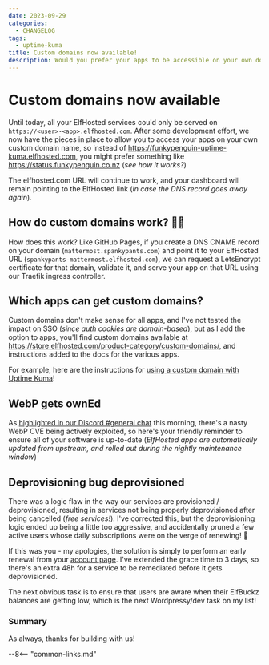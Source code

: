 ```yaml
---
date: 2023-09-29
categories:
  - CHANGELOG
tags:
  - uptime-kuma
title: Custom domains now available!
description: Would you prefer your apps to be accessible on your own domain name? We can do that now!
---
```

# Custom domains now available

Until today, all your ElfHosted services could only be served on `https://<user>-<app>.elfhosted.com`. After some development effort, we now have the pieces in place to allow you to access your apps on your own custom domain name, so instead of https://funkypenguin-uptime-kuma.elfhosted.com, you might prefer something like https://status.funkypenguin.co.nz (*see how it works?*)

The elfhosted.com URL will continue to work, and your dashboard will remain pointing to the ElfHosted link (*in case the DNS record goes away again*).

## How do custom domains work? 🙋‍♂️

How does this work? Like GitHub Pages, if you create a DNS CNAME record on your domain (`mattermost.spankypants.com`) and point it to your ElfHosted URL (`spankypants-mattermost.elfhosted.com`), we can request a LetsEncrypt certificate for that domain, validate it, and serve your app on that URL using our Traefik ingress controller.

## Which apps can get custom domains?

Custom domains don't make sense for all apps, and I've not tested the impact on SSO (*since auth cookies are domain-based*), but as I add the option to apps, you'll find custom domains available at https://store.elfhosted.com/product-category/custom-domains/, and instructions added to the docs for the various apps. 

For example, here are the instructions for [using a custom domain with Uptime Kuma](/app/uptimekuma/#can-i-use-my-own-domain-name)!

<!-- more -->

## WebP gets ownEd

As [highlighted in our Discord #general chat](https://discord.com/channels/396055506072109067/396055506663374849/1157007533630832773) this morning, there's a nasty WebP CVE being actively exploited, so here's your friendly reminder to ensure all of your software is up-to-date (*ElfHosted apps are automatically updated from upstream, and rolled out during the nightly maintenance window*)

## Deprovisioning bug deprovisioned

There was a logic flaw in the way our services are provisioned / deprovisioned, resulting in services not being properly deprovisioned after being cancelled (*free services!*). I've corrected this, but the deprovisioning logic ended up being a little too aggressive, and accidentally pruned a few active users whose daily subscriptions were on the verge of renewing! :facepalm:

If this was you - my apologies, the solution is simply to perform an early renewal from your [account page](https://store.elfhosted.com/my-account/). I've extended the grace time to 3 days, so there's an extra 48h for a service to be remediated before it gets deprovisioned. 

The next obvious task is to ensure that users are aware when their ElfBuckz balances are getting low, which is the next Wordpressy/dev task on my list!

### Summary

As always, thanks for building with us!

[^1]: You'll note almost a 50% drop compared to yesterday - this is the extent of the deprovisioning bug!

--8<-- "common-links.md"